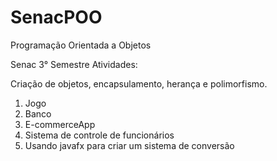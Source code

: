 # SenacPOO
Programação Orientada a Objetos

Senac 3° Semestre
Atividades:

Criação de objetos, encapsulamento, herança e polimorfismo.

01. Jogo
02. Banco
03. E-commerceApp
04. Sistema de controle de funcionários
05. Usando javafx para criar um sistema de conversão
